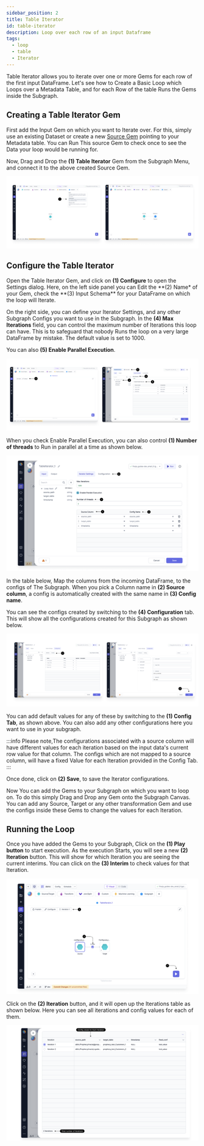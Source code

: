 ```yaml
---
sidebar_position: 2
title: Table Iterator
id: table-iterator
description: Loop over each row of an input Dataframe
tags:
  - loop
  - table
  - Iterator
---
```


Table Iterator allows you to iterate over one or more Gems for each row of the first input DataFrame.
Let's see how to Create a Basic Loop which Loops over a Metadata Table, and for each Row of the table Runs the Gems inside the Subgraph.

## Creating a Table Iterator Gem

First add the Input Gem on which you want to Iterate over. For this, simply use an existing Dataset or create a new [Source Gem](/docs/low-code-spark/gems/source-target/source-target.md) pointing to your Metadata table.
You can Run This source Gem to check once to see the Data your loop would be running for.

Now, Drag and Drop the **(1) Table Iterator** Gem from the Subgraph Menu, and connect it to the above created Source Gem.

![Create_table_iterator](img/Create_table_iterator.png)

## Configure the Table Iterator

Open the Table Iterator Gem, and click on **(1) Configure** to open the Settings dialog.
Here, on the left side panel you can Edit the **(2) Name\* of your Gem, check the **(3) Input Schema\*\* for your DataFrame on which the loop will Iterate.

On the right side, you can define your Iterator Settings, and any other Subgraph Configs you want to use in the Subgraph.
In the **(4) Max Iterations** field, you can control the maximum number of Iterations this loop can have. This is to safeguard that nobody Runs the loop on a very large DataFrame by mistake. The default value is set to 1000.

You can also **(5) Enable Parallel Execution**.

![configure_loop](img/Configure_table_iterator.png)

When you check Enable Parallel Execution, you can also control **(1) Number of threads** to Run in parallel at a time as shown below.

![loop_settings](img/loop_settings.png)

In the table below, Map the columns from the incoming DataFrame, to the configs of The Subgraph.
When you pick a Column name in **(2) Source column**, a config is automatically created with the same name in **(3) Config name**.

You can see the configs created by switching to the **(4) Configuration** tab. This will show all the configurations created for this Subgraph as shown below.

![loop_configs](img/loop_configs.png)

You can add default values for any of these by switching to the **(1) Config Tab**, as shown above. You can also add any other configurations here you want to use in your subgraph.

:::info
Please note,The configurations associated with a source column will have different values for each iteration based on the input data's current row value for that column.
The configs which are not mapped to a source column, will have a fixed Value for each Iteration provided in the Config Tab.
:::

Once done, click on **(2) Save**, to save the Iterator configurations.

Now You can add the Gems to your Subgraph on which you want to loop on. To do this simply Drag and Drop any Gem onto the Subgraph Canvas.
You can add any Source, Target or any other transformation Gem and use the configs inside these Gems to change the values for each Iteration.

## Running the Loop

Once you have added the Gems to your Subgraph, Click on the **(1) Play button** to start execution.
As the execution Starts, you will see a new **(2) Iteration** button. This will show for which Iteration you are seeing the current interims.
You can click on the **(3) Interim** to check values for that Iteration.

![run_loop](img/Run_loop.png)

Click on the **(2) Iteration** button, and it will open up the Iterations table as shown below. Here you can see all iterations and config values for each of them.

![iterations](img/Iterations.png)
